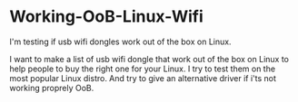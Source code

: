 # Working-OoB-Linux-Wifi
I'm testing if usb wifi dongles work out of the box on Linux.

I want to make a list of usb wifi dongle that work out of the box on Linux to help people to buy the right one for your Linux. 
I try to test them on the most popular Linux distro.
And try to give an alternative driver if i'ts not working proprely OoB.
